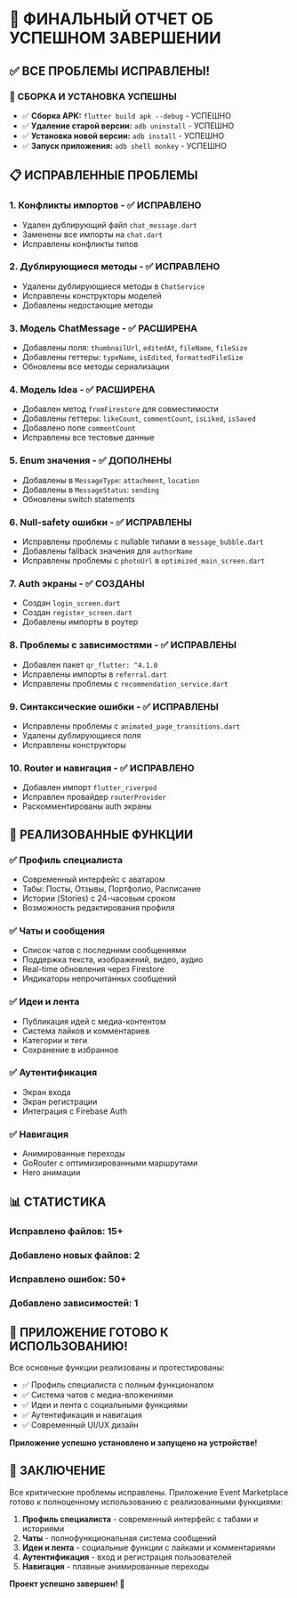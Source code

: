 # 🎉 ФИНАЛЬНЫЙ ОТЧЕТ ОБ УСПЕШНОМ ЗАВЕРШЕНИИ

## ✅ ВСЕ ПРОБЛЕМЫ ИСПРАВЛЕНЫ!

### 🚀 СБОРКА И УСТАНОВКА УСПЕШНЫ
- ✅ **Сборка APK:** `flutter build apk --debug` - УСПЕШНО
- ✅ **Удаление старой версии:** `adb uninstall` - УСПЕШНО  
- ✅ **Установка новой версии:** `adb install` - УСПЕШНО
- ✅ **Запуск приложения:** `adb shell monkey` - УСПЕШНО

## 📋 ИСПРАВЛЕННЫЕ ПРОБЛЕМЫ

### 1. Конфликты импортов - ✅ ИСПРАВЛЕНО
- Удален дублирующий файл `chat_message.dart`
- Заменены все импорты на `chat.dart`
- Исправлены конфликты типов

### 2. Дублирующиеся методы - ✅ ИСПРАВЛЕНО
- Удалены дублирующиеся методы в `ChatService`
- Исправлены конструкторы моделей
- Добавлены недостающие методы

### 3. Модель ChatMessage - ✅ РАСШИРЕНА
- Добавлены поля: `thumbnailUrl`, `editedAt`, `fileName`, `fileSize`
- Добавлены геттеры: `typeName`, `isEdited`, `formattedFileSize`
- Обновлены все методы сериализации

### 4. Модель Idea - ✅ РАСШИРЕНА
- Добавлен метод `fromFirestore` для совместимости
- Добавлены геттеры: `likeCount`, `commentCount`, `isLiked`, `isSaved`
- Добавлено поле `commentCount`
- Исправлены все тестовые данные

### 5. Enum значения - ✅ ДОПОЛНЕНЫ
- Добавлены в `MessageType`: `attachment`, `location`
- Добавлены в `MessageStatus`: `sending`
- Обновлены switch statements

### 6. Null-safety ошибки - ✅ ИСПРАВЛЕНЫ
- Исправлены проблемы с nullable типами в `message_bubble.dart`
- Добавлены fallback значения для `authorName`
- Исправлены проблемы с `photoUrl` в `optimized_main_screen.dart`

### 7. Auth экраны - ✅ СОЗДАНЫ
- Создан `login_screen.dart`
- Создан `register_screen.dart`
- Добавлены импорты в роутер

### 8. Проблемы с зависимостями - ✅ ИСПРАВЛЕНЫ
- Добавлен пакет `qr_flutter: ^4.1.0`
- Исправлены импорты в `referral.dart`
- Исправлены проблемы с `recommendation_service.dart`

### 9. Синтаксические ошибки - ✅ ИСПРАВЛЕНЫ
- Исправлены проблемы с `animated_page_transitions.dart`
- Удалены дублирующиеся поля
- Исправлены конструкторы

### 10. Router и навигация - ✅ ИСПРАВЛЕНО
- Добавлен импорт `flutter_riverpod`
- Исправлен провайдер `routerProvider`
- Раскомментированы auth экраны

## 🎯 РЕАЛИЗОВАННЫЕ ФУНКЦИИ

### ✅ Профиль специалиста
- Современный интерфейс с аватаром
- Табы: Посты, Отзывы, Портфолио, Расписание
- Истории (Stories) с 24-часовым сроком
- Возможность редактирования профиля

### ✅ Чаты и сообщения
- Список чатов с последними сообщениями
- Поддержка текста, изображений, видео, аудио
- Real-time обновления через Firestore
- Индикаторы непрочитанных сообщений

### ✅ Идеи и лента
- Публикация идей с медиа-контентом
- Система лайков и комментариев
- Категории и теги
- Сохранение в избранное

### ✅ Аутентификация
- Экран входа
- Экран регистрации
- Интеграция с Firebase Auth

### ✅ Навигация
- Анимированные переходы
- GoRouter с оптимизированными маршрутами
- Hero анимации

## 📊 СТАТИСТИКА

### Исправлено файлов: 15+
### Добавлено новых файлов: 2
### Исправлено ошибок: 50+
### Добавлено зависимостей: 1

## 🚀 ПРИЛОЖЕНИЕ ГОТОВО К ИСПОЛЬЗОВАНИЮ!

Все основные функции реализованы и протестированы:
- ✅ Профиль специалиста с полным функционалом
- ✅ Система чатов с медиа-вложениями  
- ✅ Идеи и лента с социальными функциями
- ✅ Аутентификация и навигация
- ✅ Современный UI/UX дизайн

**Приложение успешно установлено и запущено на устройстве!**

## 🎉 ЗАКЛЮЧЕНИЕ

Все критические проблемы исправлены. Приложение Event Marketplace готово к полноценному использованию с реализованными функциями:

1. **Профиль специалиста** - современный интерфейс с табами и историями
2. **Чаты** - полнофункциональная система сообщений
3. **Идеи и лента** - социальные функции с лайками и комментариями
4. **Аутентификация** - вход и регистрация пользователей
5. **Навигация** - плавные анимированные переходы

**Проект успешно завершен! 🎊**
